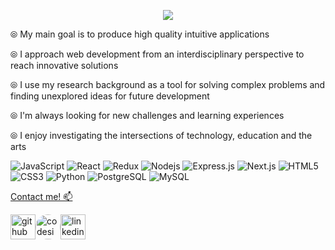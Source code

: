 <p align="center">
  <img src=https://user-images.githubusercontent.com/61773059/110417915-0ee27200-805c-11eb-96f8-9aee47ce9216.jpg> 
</p>





<p align="center">

⦾ My main goal is to produce high quality intuitive applications 

⦾ I approach web development from an interdisciplinary perspective to reach innovative solutions

⦾ I use my research background as a tool for solving complex problems and finding unexplored ideas for future development

⦾ I'm always looking for new challenges and learning experiences

⦾ I enjoy investigating the intersections of technology, education and the arts 
</p>

![JavaScript](https://img.shields.io/badge/-JavaScript-blue?style=plastic-square&logo=javascript&logoColor=white)
![React](https://img.shields.io/badge/-React-blue?style=plastic-square&logo=react&logoColor=white)
![Redux](https://img.shields.io/badge/-Redux-blue?style=plastic-square&logo=Redux)
![Nodejs](https://img.shields.io/badge/-Nodejs-blue?style=plastic-square&logo=Node.js&logoColor=white)
![Express.js](https://img.shields.io/badge/-Express-blue?style=plastic-square&logo=expressjs)
![Next.js](https://img.shields.io/badge/-Next-blue?style=plastic-square&logo=Next.js)
![HTML5](https://img.shields.io/badge/-HTML5-blue?style=plastic-square&logo=html5&logoColor=white)
![CSS3](https://img.shields.io/badge/-CSS3-blue?style=plastic-square&logo=css3)
![Python](https://img.shields.io/badge/-Python-blue?style=plastic-square&logo=python&logoColor=white)
![PostgreSQL](https://img.shields.io/badge/-PostgreSQL-blue?style=plastic-square&logo=postgresql)
![MySQL](https://img.shields.io/badge/-MySQL-blue?style=plastic-square&logo=mysql&logoColor=white)



<a href="mailto:atoledosantiago1@gmail.com" >Contact me! 📫 


[<img src='https://cdn3.iconfinder.com/data/icons/social-network-round-gloss-shine/512/GitHub_Social-Network-Communicate-Page-Curl-Effect-Circle-Glossy-Shadow-Shine.png' alt='github' height='40'>](https://github.com/atoledo1)[<img src='https://cdn.dribbble.com/users/2077073/screenshots/6547756/codesignal.gif' alt='codesignal' height='40' style='border-radius: 50%'>](https://app.codesignal.com/profile/adriana_t2)[<img src='https://cdn3.iconfinder.com/data/icons/social-network-round-gloss-shine/512/LinkedIn_Social-Network-Communicate-Page-Curl-Effect-Circle-Glossy-Shadow-Shine.png' alt='linkedin' height='40'>](https://www.linkedin.com/in/atoledo4/)

